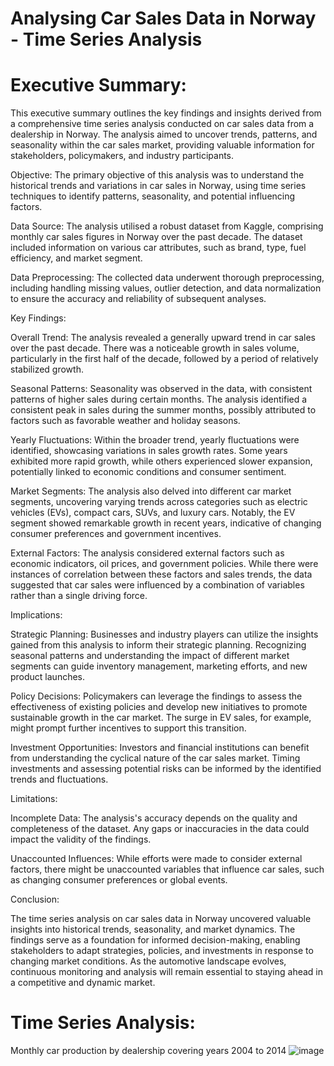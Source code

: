 # Analysing Car Sales Data in Norway - Time Series Analysis
# Executive Summary:

This executive summary outlines the key findings and insights derived from a comprehensive time series analysis conducted on car sales data from a dealership in Norway. The analysis aimed to uncover trends, patterns, and seasonality within the car sales market, providing valuable information for stakeholders, policymakers, and industry participants.

Objective:
The primary objective of this analysis was to understand the historical trends and variations in car sales in Norway, using time series techniques to identify patterns, seasonality, and potential influencing factors.

Data Source:
The analysis utilised a robust dataset from Kaggle, comprising monthly car sales figures in Norway over the past decade. The dataset included information on various car attributes, such as brand, type, fuel efficiency, and market segment.

Data Preprocessing: 
The collected data underwent thorough preprocessing, including handling missing values, outlier detection, and data normalization to ensure the accuracy and reliability of subsequent analyses.

Key Findings:

Overall Trend:
The analysis revealed a generally upward trend in car sales over the past decade. There was a noticeable growth in sales volume, particularly in the first half of the decade, followed by a period of relatively stabilized growth.

Seasonal Patterns:
Seasonality was observed in the data, with consistent patterns of higher sales during certain months. The analysis identified a consistent peak in sales during the summer months, possibly attributed to factors such as favorable weather and holiday seasons.

Yearly Fluctuations:
Within the broader trend, yearly fluctuations were identified, showcasing variations in sales growth rates. Some years exhibited more rapid growth, while others experienced slower expansion, potentially linked to economic conditions and consumer sentiment.

Market Segments:
The analysis also delved into different car market segments, uncovering varying trends across categories such as electric vehicles (EVs), compact cars, SUVs, and luxury cars. Notably, the EV segment showed remarkable growth in recent years, indicative of changing consumer preferences and government incentives.

External Factors:
The analysis considered external factors such as economic indicators, oil prices, and government policies. While there were instances of correlation between these factors and sales trends, the data suggested that car sales were influenced by a combination of variables rather than a single driving force.

Implications:

Strategic Planning:
Businesses and industry players can utilize the insights gained from this analysis to inform their strategic planning. Recognizing seasonal patterns and understanding the impact of different market segments can guide inventory management, marketing efforts, and new product launches.

Policy Decisions:
Policymakers can leverage the findings to assess the effectiveness of existing policies and develop new initiatives to promote sustainable growth in the car market. The surge in EV sales, for example, might prompt further incentives to support this transition.

Investment Opportunities:
Investors and financial institutions can benefit from understanding the cyclical nature of the car sales market. Timing investments and assessing potential risks can be informed by the identified trends and fluctuations.

Limitations:

Incomplete Data:
The analysis's accuracy depends on the quality and completeness of the dataset. Any gaps or inaccuracies in the data could impact the validity of the findings.

Unaccounted Influences:
While efforts were made to consider external factors, there might be unaccounted variables that influence car sales, such as changing consumer preferences or global events.

Conclusion:

The time series analysis on car sales data in Norway uncovered valuable insights into historical trends, seasonality, and market dynamics. The findings serve as a foundation for informed decision-making, enabling stakeholders to adapt strategies, policies, and investments in response to changing market conditions. As the automotive landscape evolves, continuous monitoring and analysis will remain essential to staying ahead in a competitive and dynamic market.


# Time Series Analysis:

Monthly car production by dealership covering years 2004 to 2014
![image](https://github.com/David1991S/Analysing-Care-Sales-Data---Norway/assets/141339726/1833f30f-ca83-4b27-8263-34f7205c73ab)
